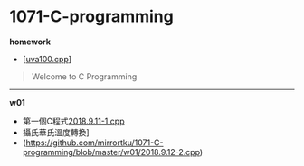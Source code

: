 # 1071-C-programming
**homework**

 -  [[uva100.cpp](https://github.com/mirrortku/1071-C-programming/blob/master/homework/uva100.cpp "uva100.cpp")]

> Welcome to C Programming
****

**w01**

 - 第一個C程式[2018.9.11-1.cpp](https://github.com/mirrortku/1071-C-programming/blob/master/w01/2018.9.11-1.cpp "2018.9.11-1.cpp")
 - 攝氏華氏溫度轉換]
 - (https://github.com/mirrortku/1071-C-programming/blob/master/w01/2018.9.12-2.cpp)

<!--stackedit_data:
eyJoaXN0b3J5IjpbMTQ3ODYyOTYzNF19
-->